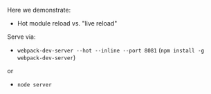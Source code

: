 Here we demonstrate:

  * Hot module reload vs. "live reload"

Serve via:

* `webpack-dev-server --hot --inline --port 8081` (`npm install -g webpack-dev-server`)

or

* `node server`